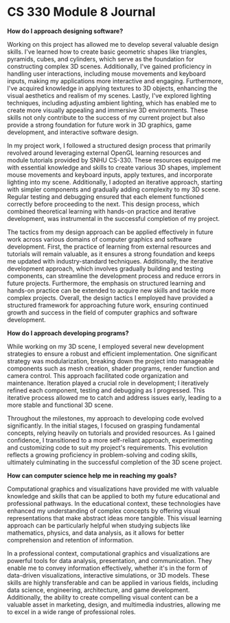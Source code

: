 # CS 330 Module 8 Journal

**How do I approach designing software?**

Working on this project has allowed me to develop several valuable design skills. I've learned how to create basic geometric shapes like triangles, pyramids, cubes, and cylinders, which serve as the foundation for constructing complex 3D scenes. Additionally, I've gained proficiency in handling user interactions, including mouse movements and keyboard inputs, making my applications more interactive and engaging. Furthermore, I've acquired knowledge in applying textures to 3D objects, enhancing the visual aesthetics and realism of my scenes. Lastly, I've explored lighting techniques, including adjusting ambient lighting, which has enabled me to create more visually appealing and immersive 3D environments. These skills not only contribute to the success of my current project but also provide a strong foundation for future work in 3D graphics, game development, and interactive software design.

In my project work, I followed a structured design process that primarily revolved around leveraging external OpenGL learning resources and module tutorials provided by SNHU CS-330. These resources equipped me with essential knowledge and skills to create various 3D shapes, implement mouse movements and keyboard inputs, apply textures, and incorporate lighting into my scene. Additionally, I adopted an iterative approach, starting with simpler components and gradually adding complexity to my 3D scene. Regular testing and debugging ensured that each element functioned correctly before proceeding to the next. This design process, which combined theoretical learning with hands-on practice and iterative development, was instrumental in the successful completion of my project.

The tactics from my design approach can be applied effectively in future work across various domains of computer graphics and software development. First, the practice of learning from external resources and tutorials will remain valuable, as it ensures a strong foundation and keeps me updated with industry-standard techniques. Additionally, the iterative development approach, which involves gradually building and testing components, can streamline the development process and reduce errors in future projects. Furthermore, the emphasis on structured learning and hands-on practice can be extended to acquire new skills and tackle more complex projects. Overall, the design tactics I employed have provided a structured framework for approaching future work, ensuring continued growth and success in the field of computer graphics and software development.

**How do I approach developing programs?**

While working on my 3D scene, I employed several new development strategies to ensure a robust and efficient implementation. One significant strategy was modularization, breaking down the project into manageable components such as mesh creation, shader programs, render function and camera control. This approach facilitated code organization and maintenance. Iteration played a crucial role in development; I iteratively refined each component, testing and debugging as I progressed. This iterative process allowed me to catch and address issues early, leading to a more stable and functional 3D scene.

Throughout the milestones, my approach to developing code evolved significantly. In the initial stages, I focused on grasping fundamental concepts, relying heavily on tutorials and provided resources. As I gained confidence, I transitioned to a more self-reliant approach, experimenting and customizing code to suit my project's requirements. This evolution reflects a growing proficiency in problem-solving and coding skills, ultimately culminating in the successful completion of the 3D scene project.

**How can computer science help me in reaching my goals?**

Computational graphics and visualizations have provided me with valuable knowledge and skills that can be applied to both my future educational and professional pathways. In the educational context, these technologies have enhanced my understanding of complex concepts by offering visual representations that make abstract ideas more tangible. This visual learning approach can be particularly helpful when studying subjects like mathematics, physics, and data analysis, as it allows for better comprehension and retention of information.

In a professional context, computational graphics and visualizations are powerful tools for data analysis, presentation, and communication. They enable me to convey information effectively, whether it's in the form of data-driven visualizations, interactive simulations, or 3D models. These skills are highly transferable and can be applied in various fields, including data science, engineering, architecture, and game development. Additionally, the ability to create compelling visual content can be a valuable asset in marketing, design, and multimedia industries, allowing me to excel in a wide range of professional roles.
